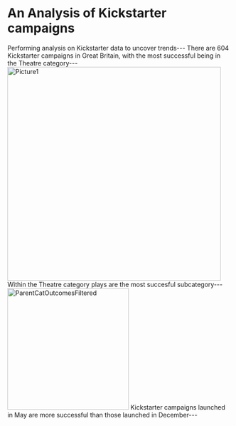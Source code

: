 # An Analysis of Kickstarter campaigns 
Performing analysis on Kickstarter data to uncover trends---
There are 604 Kickstarter campaigns in Great Britain, with the most successful being in the Theatre category---
<img width="480" alt="Picture1" src="https://user-images.githubusercontent.com/72039212/95019117-3bb3d880-0629-11eb-9fca-aa8f5d441d35.png">
Within the Theatre category plays are the most succesful subcategory---
<img width="273" alt="ParentCatOutcomesFiltered" src="https://user-images.githubusercontent.com/72039212/95019230-c1378880-0629-11eb-90c6-ba91d8139340.png">
Kickstarter campaigns launched in May are more successful than those launched in December---
